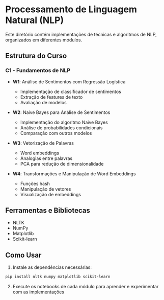 # Processamento de Linguagem Natural (NLP)

Este diretório contém implementações de técnicas e algoritmos de NLP, organizados em diferentes módulos.

## Estrutura do Curso

### C1 - Fundamentos de NLP
- **W1**: Análise de Sentimentos com Regressão Logística
  - Implementação de classificador de sentimentos
  - Extração de features de texto
  - Avaliação de modelos

- **W2**: Naive Bayes para Análise de Sentimentos
  - Implementação do algoritmo Naive Bayes
  - Análise de probabilidades condicionais
  - Comparação com outros modelos

- **W3**: Vetorização de Palavras
  - Word embeddings
  - Analogias entre palavras
  - PCA para redução de dimensionalidade

- **W4**: Transformações e Manipulação de Word Embeddings
  - Funções hash
  - Manipulação de vetores
  - Visualização de embeddings

## Ferramentas e Bibliotecas
- NLTK
- NumPy
- Matplotlib
- Scikit-learn

## Como Usar
1. Instale as dependências necessárias:
```bash
pip install nltk numpy matplotlib scikit-learn
```

2. Execute os notebooks de cada módulo para aprender e experimentar com as implementações 